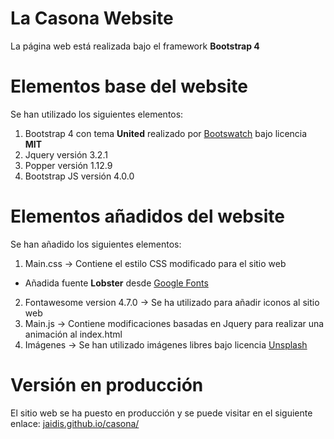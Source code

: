 # La Casona Website

La página web está realizada bajo el framework **Bootstrap 4**

# Elementos base del website

Se han utilizado los siguientes elementos:

1. Bootstrap 4 con tema **United** realizado por [Bootswatch](https://bootswatch.com/united/) bajo licencia **MIT**
2. Jquery versión 3.2.1
3. Popper versión 1.12.9
4. Bootstrap JS versión 4.0.0

# Elementos añadidos del website

Se han añadido los siguientes elementos:

1. Main.css -> Contiene el estilo CSS modificado para el sitio web
  * Añadida fuente **Lobster** desde [Google Fonts](https://fonts.google.com/specimen/Lobster)
2. Fontawesome version 4.7.0 -> Se ha utilizado para añadir iconos al sitio web
3. Main.js -> Contiene modificaciones basadas en Jquery para realizar una animación al index.html
4. Imágenes -> Se han utilizado imágenes libres bajo licencia [Unsplash](https://unsplash.com/license)

# Versión en producción

El sitio web se ha puesto en producción y se puede visitar en el siguiente enlace: [jaidis.github.io/casona/](jaidis.github.io/casona/)
